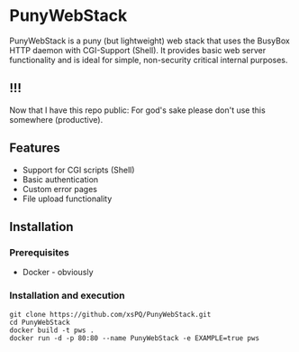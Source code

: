 # PunyWebStack


PunyWebStack is a puny (but lightweight) web stack that uses the BusyBox HTTP daemon with CGI-Support (Shell). It provides basic web server functionality and is ideal for simple, non-security critical internal purposes. 

## !!!

Now that I have this repo public:
For god's sake please don't use this somewhere (productive).


## Features

- Support for CGI scripts (Shell)
- Basic authentication
- Custom error pages
- File upload functionality

## Installation

### Prerequisites

- Docker - obviously

### Installation and execution

```
git clone https://github.com/xsPQ/PunyWebStack.git
cd PunyWebStack
docker build -t pws .
docker run -d -p 80:80 --name PunyWebStack -e EXAMPLE=true pws
```
